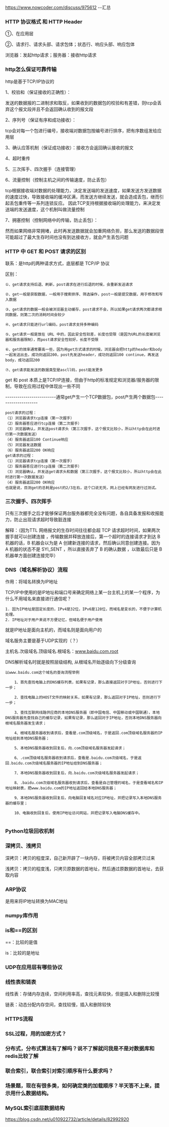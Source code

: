 https://www.nowcoder.com/discuss/975612   --汇总


### HTTP 协议格式 和 HTTP Header

①、在应用层

②、请求行、请求头部、请求包体；状态行、响应头部、响应包体

浏览器：发起http请求；服务器：接收http请求




### http怎么保证可靠传输

http是基于TCP/IP协议的

1、校验和（保证接收的正确性）：
  
  发送的数据报的二进制求和取反，如果收到的数据包的校验和有差错，则tcp会丢弃这个报文段并且不会返回确认收到的报文段

2、序列号（保证有序和成功接收）：

  tcp会对每一个包进行编号，接收端对数据包按编号进行排序，把有序数组发给应用层

3、确认应答机制（保证成功接收）：接收方会返回确认接收的报文

4、超时重传

5、三次挥手、四次握手（连接管理）

6、流量控制（控制主机之间的传输速度，防止丢包）

  tcp根据接收端对数据的处理能力，决定发送端的发送速度，如果发送方发送数据的速度过快，导致接收端的缓冲区满，而发送方继续发送，就会造成丢包，继而引起丢包重传等一系列连锁反应。 因此TCP支持根据接收端的处理能力，来决定发送端的发送速度，这个机制叫做流量控制

7、拥塞控制（控制网络中的传输，防止丢包）：

  然而如果网络非常拥堵，此时再发送数据就会加重网络负担，那么发送的数据段很可能超过了最大生存时间也没有到达接收方，就会产生丢包问题






### HTTP 中 GET 和 POST 请求的区别

联系：是http的两种请求方式，底层都是 TCP/IP 协议

区别：
```
①、get请求支持后退、刷新，post请求在进行后退的时候，会重新发送请求

②、get一般是获取数据，一般用于搜索排序、筛选操作，post一般是提交数据，用于修改和写入数据

③、get请求的数据一般会被浏览器主动缓存，post请求不会，所以如果get请求两次都请求相同数据，则第二次的消耗时间会较少

④、get请求只能进行url编码，post请求支持多种编码

⑤、get请求一般是放在 URL 中的，因此安全性较差，长度也受限（是因为URL的长度被浏览器和服务器限制），而post请求安全性较好，长度不受限

⑥、get的效率通常要高一些，因为用get方式请求的时候，浏览器会把http的header和body一起发送出去，成功则返回200，post先发送header，成功则返回100 continue，再发送body，成功返回200

⑦、get请求能发送的数据类型是ascll码，post能发更多

```
get 和 post 本质上是TCP/IP连接，但由于http的标准规定和浏览器/服务器的限制，导致在应用过程中体现出一些不同


-------------------------通常get产生一个TCP数据包，post产生两个数据包--------------------
```
post请求的过程：
（1）浏览器请求tcp连接（第一次握手）
（2）服务器答应进行tcp连接（第二次握手）
（3）浏览器确认，并发送post请求头（第三次握手，这个报文比较小，所以http会在此时进行第一次数据发送）
（4）服务器返回100 Continue响应
（5）浏览器发送数据
（6）服务器返回200 OK响应
get请求的过程：
（1）浏览器请求tcp连接（第一次握手）
（2）服务器答应进行tcp连接（第二次握手）
（3）浏览器确认，并发送get请求头和数据（第三次握手，这个报文比较小，所以http会在此时进行第一次数据发送）
（4）服务器返回200 OK响应
也就是说，目测get的总耗是post的2/3左右，这个口说无凭，网上已经有网友进行过测试。

```

### 三次握手、四次挥手

只有三次握手之后才能够保证两台服务器都完全没有问题，各自具备发报和收报能力，防止出现请求超时导致脏连接

解释：（因为TTL 网络报文的生存时间往往都会超 TCP 请求超时时间，如果两次握手就可以创建连接 ，传输数据并释放连接后，第一个超时的连接请求才到达 B 机器的话，B 机器会以为是 A 创建新连接的请求，然后确认同意创建连接。因为 A 机器的状态不是 SYl_SENT ，所以直接丢弃了 B 的确认数据 ，以致最后只是 B 机器单方面创建连接完毕）

### DNS（域名解析协议）流程

作用：将域名转换为IP地址

TCP/IP中使用的是IP地址和端口号来确定网络上某一台主机上的某一个程序，为什么不用域名来直接进行通信呢？
```
1. 因为IP地址是固定长度的，IPv4是32位，IPv6是128位，而域名是变长的，不便于计算机处理。
2. IP地址对于用户来说不方便记忆，但域名便于用户使用
```
就是IP地址是面向主机的，而域名则是面向用户的

域名服务主要是基于UDP实现的（？）

主机名.次级域名.顶级域名.根域名：www.baidu.com.root

DNS解析域名时就是按照层级结构, 从根域名开始逐级向下分级查询
```
以www.baidu.com这个域名的查询流程举例

    1、首先查找电脑上的DNS缓存列表，如果有记录，那么直接返回对于IP地址，否则进行下一步；

    2、查找电脑上的HOST文件的映射关系，如果有记录，那么返回对于IP地址，否则进行下一步；

    3、查找互联网线路供应商的本地DNS服务器（即中国电信、中国移动或中国联通），本地DNS服务器先查找自己的缓存记录，如果有记录，那么返回对于IP地址，否则本地DNS服务器向根域名服务器发生请求；

    4、根域名服务器收到请求后，查看是.com顶级域名，于是返回.com顶级域名服务器的IP地址给到本地DNS服务器；

    5、本地DNS服务器收到回复后，向.com顶级域名服务器发起请求；

    6、.com顶级域名服务器收到请求后，查看是.baidu.com次级域名，于是返回.baidu.com次级域名服务器的IP地址给到DNS服务器；

    7、本地DNS服务器收到回复后，向.baidu.com次级域名服务器发起请求；

    8、.baidu.com次级域名服务器收到请求后，查看是自己管理的域名，于是查看域名和IP地址映射表，把www.baidu.com的IP地址返回给本地DNS服务器；

    9、本地DNS服务器收到回复后，向电脑回复域名对应IP地址，并把记录写入本地DNS服务器的缓存里；

    10、电脑收到回复后，使用IP地址访问网站，并把记录写入电脑DNS缓存中。


```

### Python垃圾回收机制

### 深拷贝、浅拷贝

深拷贝：拷贝的程度深，自己新开辟了一块内存，将被拷贝内容全部拷贝过来

浅拷贝：拷贝的程度浅，只拷贝原数据的首地址，然后通过原数据的首地址，去获取内容


### ARP协议

是用来将IP地址转换为MAC地址

### numpy库作用

### is和==的区别

==：比较的是值

is：比较的是地址

### UDP在应用层有哪些协议

### 线性表和链表

线性表：存储内存连续，空间利用率高，查找元素较快，但是插入和删除比较慢

链表：动态分配内存空间，查找较慢，插入和删除较快

### HTTPS流程

### SSL过程，用的加密方式？

### 分布式，分布式算法有了解吗？说不了解就问我是不是对数据库和redis比较了解

### 联合索引，联合索引对索引顺序有什么要求吗？

### 场景题，现在有很多类，如何确定类的加载顺序？半天答不上来，提示用什么数据结构。

### MySQL索引底层数据结构

https://blog.csdn.net/u010922732/article/details/82992920
